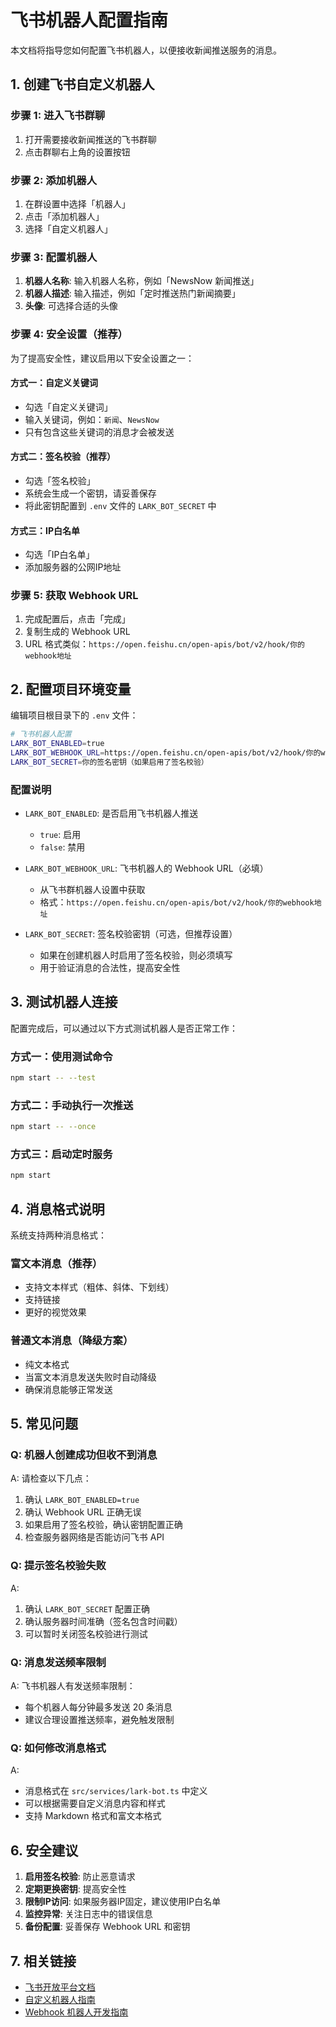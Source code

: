 # 飞书机器人配置指南

本文档将指导您如何配置飞书机器人，以便接收新闻推送服务的消息。

## 1. 创建飞书自定义机器人

### 步骤 1: 进入飞书群聊
1. 打开需要接收新闻推送的飞书群聊
2. 点击群聊右上角的设置按钮

### 步骤 2: 添加机器人
1. 在群设置中选择「机器人」
2. 点击「添加机器人」
3. 选择「自定义机器人」

### 步骤 3: 配置机器人
1. **机器人名称**: 输入机器人名称，例如「NewsNow 新闻推送」
2. **机器人描述**: 输入描述，例如「定时推送热门新闻摘要」
3. **头像**: 可选择合适的头像

### 步骤 4: 安全设置（推荐）
为了提高安全性，建议启用以下安全设置之一：

#### 方式一：自定义关键词
- 勾选「自定义关键词」
- 输入关键词，例如：`新闻`、`NewsNow`
- 只有包含这些关键词的消息才会被发送

#### 方式二：签名校验（推荐）
- 勾选「签名校验」
- 系统会生成一个密钥，请妥善保存
- 将此密钥配置到 `.env` 文件的 `LARK_BOT_SECRET` 中

#### 方式三：IP白名单
- 勾选「IP白名单」
- 添加服务器的公网IP地址

### 步骤 5: 获取 Webhook URL
1. 完成配置后，点击「完成」
2. 复制生成的 Webhook URL
3. URL 格式类似：`https://open.feishu.cn/open-apis/bot/v2/hook/你的webhook地址`

## 2. 配置项目环境变量

编辑项目根目录下的 `.env` 文件：

```bash
# 飞书机器人配置
LARK_BOT_ENABLED=true
LARK_BOT_WEBHOOK_URL=https://open.feishu.cn/open-apis/bot/v2/hook/你的webhook地址
LARK_BOT_SECRET=你的签名密钥（如果启用了签名校验）
```

### 配置说明

- `LARK_BOT_ENABLED`: 是否启用飞书机器人推送
  - `true`: 启用
  - `false`: 禁用

- `LARK_BOT_WEBHOOK_URL`: 飞书机器人的 Webhook URL（必填）
  - 从飞书群机器人设置中获取
  - 格式：`https://open.feishu.cn/open-apis/bot/v2/hook/你的webhook地址`

- `LARK_BOT_SECRET`: 签名校验密钥（可选，但推荐设置）
  - 如果在创建机器人时启用了签名校验，则必须填写
  - 用于验证消息的合法性，提高安全性

## 3. 测试机器人连接

配置完成后，可以通过以下方式测试机器人是否正常工作：

### 方式一：使用测试命令
```bash
npm start -- --test
```

### 方式二：手动执行一次推送
```bash
npm start -- --once
```

### 方式三：启动定时服务
```bash
npm start
```

## 4. 消息格式说明

系统支持两种消息格式：

### 富文本消息（推荐）
- 支持文本样式（粗体、斜体、下划线）
- 支持链接
- 更好的视觉效果

### 普通文本消息（降级方案）
- 纯文本格式
- 当富文本消息发送失败时自动降级
- 确保消息能够正常发送

## 5. 常见问题

### Q: 机器人创建成功但收不到消息
A: 请检查以下几点：
1. 确认 `LARK_BOT_ENABLED=true`
2. 确认 Webhook URL 正确无误
3. 如果启用了签名校验，确认密钥配置正确
4. 检查服务器网络是否能访问飞书 API

### Q: 提示签名校验失败
A: 
1. 确认 `LARK_BOT_SECRET` 配置正确
2. 确认服务器时间准确（签名包含时间戳）
3. 可以暂时关闭签名校验进行测试

### Q: 消息发送频率限制
A: 飞书机器人有发送频率限制：
- 每个机器人每分钟最多发送 20 条消息
- 建议合理设置推送频率，避免触发限制

### Q: 如何修改消息格式
A: 
- 消息格式在 `src/services/lark-bot.ts` 中定义
- 可以根据需要自定义消息内容和样式
- 支持 Markdown 格式和富文本格式

## 6. 安全建议

1. **启用签名校验**: 防止恶意请求
2. **定期更换密钥**: 提高安全性
3. **限制IP访问**: 如果服务器IP固定，建议使用IP白名单
4. **监控异常**: 关注日志中的错误信息
5. **备份配置**: 妥善保存 Webhook URL 和密钥

## 7. 相关链接

- [飞书开放平台文档](https://open.larkoffice.com/)
- [自定义机器人指南](https://open.larkoffice.com/document/client-docs/bot-v3/add-custom-bot)
- [Webhook 机器人开发指南](https://open.larkoffice.com/document/ukTMukTMukTM/ucTM5YjL3ETO24yNxkjN)